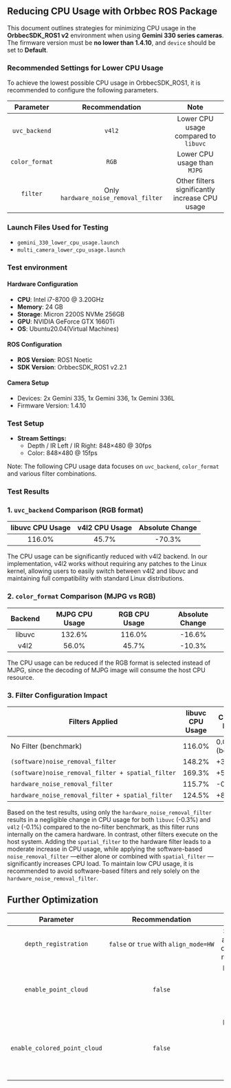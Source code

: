 ## Reducing CPU Usage with Orbbec ROS Package

This document outlines strategies for minimizing CPU usage in the **OrbbecSDK_ROS1 v2** environment when using **Gemini 330 series cameras**. The firmware version must be **no lower than 1.4.10**, and `device` should be set to **Default**.

### Recommended Settings for Lower CPU Usage

To achieve the lowest possible CPU usage in OrbbecSDK_ROS1, it is recommended to configure the following parameters.

|    Parameter    |             Recommendation             |                      Note                      |
| :--------------: | :------------------------------------: | :--------------------------------------------: |
| `uvc_backend` |                `v4l2`                |     Lower CPU usage compared to `libuvc`     |
| `color_format` |                `RGB`                |         Lower CPU usage than `MJPG`         |
|    `filter`    | Only `hardware_noise_removal_filter` | Other filters significantly increase CPU usage |

### Launch Files Used for Testing

* `gemini_330_lower_cpu_usage.launch`
* `multi_camera_lower_cpu_usage.launch`

### Test environment

#### Hardware Configuration

* **CPU**: Intel i7-8700 @ 3.20GHz
* **Memory**: 24 GB
* **Storage**: Micron 2200S NVMe 256GB
* **GPU**: NVIDIA GeForce GTX 1660Ti
* **OS**: Ubuntu20.04(Virtual Machines)

#### ROS Configuration

* **ROS Version**: ROS1 Noetic
* **SDK Version**: OrbbecSDK_ROS1 v2.2.1

#### Camera Setup

* Devices: 2x Gemini 335, 1x Gemini 336, 1x Gemini 336L
* Firmware Version: 1.4.10

### Test Setup

* **Stream Settings:**
  * Depth / IR Left / IR Right: 848×480 @ 30fps
  * Color: 848×480 @ 15fps

Note: The following CPU usage data focuses on `uvc_backend`, `color_format` and various filter combinations.

### Test Results

### 1.  `uvc_backend` Comparison (RGB format)

| libuvc CPU Usage | v4l2 CPU Usage | Absolute Change |
| :--------------: | :------------: | :-------------: |
|      116.0%      |     45.7%     |     -70.3%     |

The CPU usage can be significantly reduced with v4l2 backend. In our implementation, v4l2 works without requiring any patches to the Linux kernel, allowing users to easily switch between v4l2 and libuvc and maintaining full compatibility with standard Linux distributions.

### 2. `color_format` Comparison (MJPG vs RGB)

| Backend | MJPG CPU Usage | RGB CPU Usage | Absolute Change |
| :-----: | :------------: | :-----------: | :-------------: |
| libuvc |     132.6%     |    116.0%    |     -16.6%     |
|  v4l2  |     56.0%     |     45.7%     |     -10.3%     |

The CPU usage can be reduced if the RGB format is selected instead of MJPG, since the decoding of MJPG image will consume the host CPU resource.

### 3. Filter Configuration Impact

| Filters Applied                                       | libuvc CPU Usage | CPU Usage Increase | v4l2 CPU Usage | CPU Usage Increase |
| ----------------------------------------------------- | ---------------- | ------------------ | -------------- | ------------------ |
| No Filter (benchmark)                                 | 116.0%           | 0.0%(benchmark)    | 45.7%          | 0.0%(benchmark)    |
| `(software)noise_removal_filter`                    | 148.2%           | +32.2%             | 73.4%          | +27.7%             |
| `(software)noise_removal_filter + spatial_filter` | 169.3%           | +53.3%             | 93.3%          | +47.6%             |
| `hardware_noise_removal_filter`                     | 115.7%           | -0.3%              | 45.6%          | -0.1%              |
| `hardware_noise_removal_filter + spatial_filter`  | 124.5%           | +8.5%              | 61.7%          | +16.0%             |

Based on the test results, using only the `hardware_noise_removal_filter` results in a negligible change in CPU usage for both `libuvc` (-0.3%) and `v4l2` (-0.1%) compared to the no-filter benchmark, as this filter runs internally on the camera hardware. In contrast, other filters execute on the host system. Adding the `spatial_filter` to the hardware filter leads to a moderate increase in CPU usage, while applying the software-based `noise_removal_filter` —either alone or combined with `spatial_filter` —significantly increases CPU load. To maintain low CPU usage, it is recommended to avoid software-based filters and rely solely on the `hardware_noise_removal_filter`.

## Further Optimization

|           Parameter           |                  Recommendation                  |                      Note                      |
| :----------------------------: | :----------------------------------------------: | :---------------------------------------------: |
|     `depth_registration`     | `false` or `true` with `align_mode=HW` |      Software alignment consumes more CPU      |
|     `enable_point_cloud`     |                    `false`                    |     Disabling point cloud reduces CPU usage     |
| `enable_colored_point_cloud` |                    `false`                    | Disabling colored point cloud reduces CPU usage |

